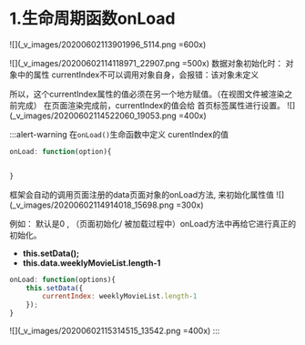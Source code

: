 # 1.生命周期函数onLoad
![](_v_images/20200602113901996_5114.png =600x)

![](_v_images/20200602114118971_22907.png =500x)
数据对象初始化时：
对象中的属性 currentIndex不可以调用对象自身，会报错：该对象未定义

所以，这个currentIndex属性的值必须在另一个地方赋值。（在视图文件被渲染之前完成）
在页面渲染完成前，currentIndex的值会给 首页标签属性进行设置。
![](_v_images/20200602114522060_19053.png =400x)

:::alert-warning
在`onLoad()`生命函数中定义 curentIndex的值

```js
onLoad: function(option){


}
```
框架会自动的调用页面注册的data页面对象的onLoad方法, 来初始化属性值
![](_v_images/20200602114914018_15698.png =300x)

例如： 默认是0  , （页面初始化/ 被加载过程中）onLoad方法中再给它进行真正的初始化。

* **this.setData();**
* **this.data.weeklyMovieList.length-1**


```js
onLoad: function(options){
	this.setData({
		currentIndex: weeklyMovieList.length-1
	});
}
```

![](_v_images/20200602115314515_13542.png =400x)
:::
